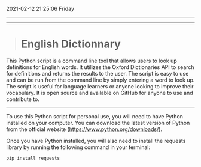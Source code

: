 2021-02-12 21:25:06 Friday

------------


------------
># English Dictionnary

This Python script is a command line tool that allows users to look up definitions for English words. It utilizes the Oxford Dictionaries API to search for definitions and returns the results to the user. The script is easy to use and can be run from the command line by simply entering a word to look up. The script is useful for language learners or anyone looking to improve their vocabulary. It is open source and available on GitHub for anyone to use and contribute to.

------------



To use this Python script for personal use, you will need to have Python installed on your computer. You can download the latest version of Python from the official website (https://www.python.org/downloads/).

Once you have Python installed, you will also need to install the requests library by running the following command in your terminal:

```python
pip install requests
```
